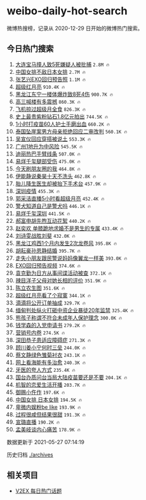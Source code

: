 # weibo-daily-hot-search

微博热搜榜，记录从 2020-12-29 日开始的微博热门搜索。

## 今日热门搜索

<!-- BEGIN -->

1. [大连宝马撞人致5死嫌疑人被批捕](https://s.weibo.com/weibo?q=%23%E5%A4%A7%E8%BF%9E%E5%AE%9D%E9%A9%AC%E6%92%9E%E4%BA%BA%E8%87%B45%E6%AD%BB%E5%AB%8C%E7%96%91%E4%BA%BA%E8%A2%AB%E6%89%B9%E6%8D%95%23&Refer=top) `2.8M 🔥`
1. [中国女排不敌日本女排](https://s.weibo.com/weibo?q=%E4%B8%AD%E5%9B%BD%E5%A5%B3%E6%8E%92%E4%B8%8D%E6%95%8C%E6%97%A5%E6%9C%AC%E5%A5%B3%E6%8E%92&Refer=top) `2.7M 🔥`
1. [张艺兴EXO回归预告照](https://s.weibo.com/weibo?q=%23%E5%BC%A0%E8%89%BA%E5%85%B4EXO%E5%9B%9E%E5%BD%92%E9%A2%84%E5%91%8A%E7%85%A7%23&Refer=top) `1.1M 🔥`
1. [超级红月亮](https://s.weibo.com/weibo?q=%23%E8%B6%85%E7%BA%A7%E7%BA%A2%E6%9C%88%E4%BA%AE%23&Refer=top) `910.4K 🔥`
1. [黑龙江东宁一楼体爆炸致8死4伤](https://s.weibo.com/weibo?q=%23%E9%BB%91%E9%BE%99%E6%B1%9F%E4%B8%9C%E5%AE%81%E4%B8%80%E6%A5%BC%E4%BD%93%E7%88%86%E7%82%B8%E8%87%B48%E6%AD%BB4%E4%BC%A4%23&Refer=top) `900.7K 🔥`
1. [高三喊楼有多震撼](https://s.weibo.com/weibo?q=%23%E9%AB%98%E4%B8%89%E5%96%8A%E6%A5%BC%E6%9C%89%E5%A4%9A%E9%9C%87%E6%92%BC%23&Refer=top) `860.3K 🔥`
1. [飞机掠过超级月全食](https://s.weibo.com/weibo?q=%23%E9%A3%9E%E6%9C%BA%E6%8E%A0%E8%BF%87%E8%B6%85%E7%BA%A7%E6%9C%88%E5%85%A8%E9%A3%9F%23&Refer=top) `826.3K 🔥`
1. [史上最贵紫粉钻石1.8亿元拍出](https://s.weibo.com/weibo?q=%23%E5%8F%B2%E4%B8%8A%E6%9C%80%E8%B4%B5%E7%B4%AB%E7%B2%89%E9%92%BB%E7%9F%B31.8%E4%BA%BF%E5%85%83%E6%8B%8D%E5%87%BA%23&Refer=top) `744.5K 🔥`
1. [1小时打疫苗60人护士手磨出血](https://s.weibo.com/weibo?q=%231%E5%B0%8F%E6%97%B6%E6%89%93%E7%96%AB%E8%8B%9760%E4%BA%BA%E6%8A%A4%E5%A3%AB%E6%89%8B%E7%A3%A8%E5%87%BA%E8%A1%80%23&Refer=top) `660.2K 🔥`
1. [泰国坠崖案男方母亲拒绝回应二审改判](https://s.weibo.com/weibo?q=%23%E6%B3%B0%E5%9B%BD%E5%9D%A0%E5%B4%96%E6%A1%88%E7%94%B7%E6%96%B9%E6%AF%8D%E4%BA%B2%E6%8B%92%E7%BB%9D%E5%9B%9E%E5%BA%94%E4%BA%8C%E5%AE%A1%E6%94%B9%E5%88%A4%23&Refer=top) `560.1K 🔥`
1. [吴宣仪回应穿搭被说土](https://s.weibo.com/weibo?q=%23%E5%90%B4%E5%AE%A3%E4%BB%AA%E5%9B%9E%E5%BA%94%E7%A9%BF%E6%90%AD%E8%A2%AB%E8%AF%B4%E5%9C%9F%23&Refer=top) `553.3K 🔥`
1. [广州1地升为中风险](https://s.weibo.com/weibo?q=%23%E5%B9%BF%E5%B7%9E1%E5%9C%B0%E5%8D%87%E4%B8%BA%E4%B8%AD%E9%A3%8E%E9%99%A9%23&Refer=top) `545.5K 🔥`
1. [迪丽热巴手臂线条](https://s.weibo.com/weibo?q=%23%E8%BF%AA%E4%B8%BD%E7%83%AD%E5%B7%B4%E6%89%8B%E8%87%82%E7%BA%BF%E6%9D%A1%23&Refer=top) `507.0K 🔥`
1. [易烊千玺腿部受伤](https://s.weibo.com/weibo?q=%23%E6%98%93%E7%83%8A%E5%8D%83%E7%8E%BA%E8%85%BF%E9%83%A8%E5%8F%97%E4%BC%A4%23&Refer=top) `475.0K 🔥`
1. [今天刷朋友圈的我](https://s.weibo.com/weibo?q=%23%E4%BB%8A%E5%A4%A9%E5%88%B7%E6%9C%8B%E5%8F%8B%E5%9C%88%E7%9A%84%E6%88%91%23&Refer=top) `464.8K 🔥`
1. [伊能静说秦昊十天不洗头](https://s.weibo.com/weibo?q=%23%E4%BC%8A%E8%83%BD%E9%9D%99%E8%AF%B4%E7%A7%A6%E6%98%8A%E5%8D%81%E5%A4%A9%E4%B8%8D%E6%B4%97%E5%A4%B4%23&Refer=top) `462.8K 🔥`
1. [胎儿降生医生却被抬下手术台](https://s.weibo.com/weibo?q=%23%E8%83%8E%E5%84%BF%E9%99%8D%E7%94%9F%E5%8C%BB%E7%94%9F%E5%8D%B4%E8%A2%AB%E6%8A%AC%E4%B8%8B%E6%89%8B%E6%9C%AF%E5%8F%B0%23&Refer=top) `457.9K 🔥`
1. [深圳疫情](https://s.weibo.com/weibo?q=%23%E6%B7%B1%E5%9C%B3%E7%96%AB%E6%83%85%23&Refer=top) `455.3K 🔥`
1. [郭采洁直播5小时看超级月亮](https://s.weibo.com/weibo?q=%23%E9%83%AD%E9%87%87%E6%B4%81%E7%9B%B4%E6%92%AD5%E5%B0%8F%E6%97%B6%E7%9C%8B%E8%B6%85%E7%BA%A7%E6%9C%88%E4%BA%AE%23&Refer=top) `452.4K 🔥`
1. [警犬知道自己是警犬吗](https://s.weibo.com/weibo?q=%23%E8%AD%A6%E7%8A%AC%E7%9F%A5%E9%81%93%E8%87%AA%E5%B7%B1%E6%98%AF%E8%AD%A6%E7%8A%AC%E5%90%97%23&Refer=top) `446.1K 🔥`
1. [易烊千玺深圳](https://s.weibo.com/weibo?q=%23%E6%98%93%E7%83%8A%E5%8D%83%E7%8E%BA%E6%B7%B1%E5%9C%B3%23&Refer=top) `441.5K 🔥`
1. [郝富申胡先煦互动花絮](https://s.weibo.com/weibo?q=%23%E9%83%9D%E5%AF%8C%E7%94%B3%E8%83%A1%E5%85%88%E7%85%A6%E4%BA%92%E5%8A%A8%E8%8A%B1%E7%B5%AE%23&Refer=top) `440.2K 🔥`
1. [赵奕欢 单膝跪地求婚不是男生的专属](https://s.weibo.com/weibo?q=%23%E8%B5%B5%E5%A5%95%E6%AC%A2%20%E5%8D%95%E8%86%9D%E8%B7%AA%E5%9C%B0%E6%B1%82%E5%A9%9A%E4%B8%8D%E6%98%AF%E7%94%B7%E7%94%9F%E7%9A%84%E4%B8%93%E5%B1%9E%23&Refer=top) `433.4K 🔥`
1. [刘诗雯战胜刘斐](https://s.weibo.com/weibo?q=%23%E5%88%98%E8%AF%97%E9%9B%AF%E6%88%98%E8%83%9C%E5%88%98%E6%96%90%23&Refer=top) `432.0K 🔥`
1. [黑龙江鸡西1个月内发生2次龙卷风](https://s.weibo.com/weibo?q=%23%E9%BB%91%E9%BE%99%E6%B1%9F%E9%B8%A1%E8%A5%BF1%E4%B8%AA%E6%9C%88%E5%86%85%E5%8F%91%E7%94%9F2%E6%AC%A1%E9%BE%99%E5%8D%B7%E9%A3%8E%23&Refer=top) `395.8K 🔥`
1. [胡耘豪孙恩静结婚](https://s.weibo.com/weibo?q=%23%E8%83%A1%E8%80%98%E8%B1%AA%E5%AD%99%E6%81%A9%E9%9D%99%E7%BB%93%E5%A9%9A%23&Refer=top) `395.7K 🔥`
1. [走失小朋友跟民警说妈妈像翼龙一样美](https://s.weibo.com/weibo?q=%23%E8%B5%B0%E5%A4%B1%E5%B0%8F%E6%9C%8B%E5%8F%8B%E8%B7%9F%E6%B0%91%E8%AD%A6%E8%AF%B4%E5%A6%88%E5%A6%88%E5%83%8F%E7%BF%BC%E9%BE%99%E4%B8%80%E6%A0%B7%E7%BE%8E%23&Refer=top) `393.0K 🔥`
1. [EXO回归预告视频](https://s.weibo.com/weibo?q=%23EXO%E5%9B%9E%E5%BD%92%E9%A2%84%E5%91%8A%E8%A7%86%E9%A2%91%23&Refer=top) `374.6K 🔥`
1. [袁克勤为日方从事间谍活动被查](https://s.weibo.com/weibo?q=%23%E8%A2%81%E5%85%8B%E5%8B%A4%E4%B8%BA%E6%97%A5%E6%96%B9%E4%BB%8E%E4%BA%8B%E9%97%B4%E8%B0%8D%E6%B4%BB%E5%8A%A8%E8%A2%AB%E6%9F%A5%23&Refer=top) `372.1K 🔥`
1. [辣目洋子父母对她长相的评价](https://s.weibo.com/weibo?q=%23%E8%BE%A3%E7%9B%AE%E6%B4%8B%E5%AD%90%E7%88%B6%E6%AF%8D%E5%AF%B9%E5%A5%B9%E9%95%BF%E7%9B%B8%E7%9A%84%E8%AF%84%E4%BB%B7%23&Refer=top) `351.9K 🔥`
1. [陈立农生图](https://s.weibo.com/weibo?q=%23%E9%99%88%E7%AB%8B%E5%86%9C%E7%94%9F%E5%9B%BE%23&Refer=top) `351.6K 🔥`
1. [超级红月亮看了个寂寞](https://s.weibo.com/weibo?q=%23%E8%B6%85%E7%BA%A7%E7%BA%A2%E6%9C%88%E4%BA%AE%E7%9C%8B%E4%BA%86%E4%B8%AA%E5%AF%82%E5%AF%9E%23&Refer=top) `344.1K 🔥`
1. [滴滴将公开订单抽成](https://s.weibo.com/weibo?q=%23%E6%BB%B4%E6%BB%B4%E5%B0%86%E5%85%AC%E5%BC%80%E8%AE%A2%E5%8D%95%E6%8A%BD%E6%88%90%23&Refer=top) `329.7K 🔥`
1. [缅甸判处纵火打砸中资企业暴徒20年监禁](https://s.weibo.com/weibo?q=%23%E7%BC%85%E7%94%B8%E5%88%A4%E5%A4%84%E7%BA%B5%E7%81%AB%E6%89%93%E7%A0%B8%E4%B8%AD%E8%B5%84%E4%BC%81%E4%B8%9A%E6%9A%B4%E5%BE%9220%E5%B9%B4%E7%9B%91%E7%A6%81%23&Refer=top) `325.4K 🔥`
1. [熊孩子称谓不符合未成年人保护理念](https://s.weibo.com/weibo?q=%23%E7%86%8A%E5%AD%A9%E5%AD%90%E7%A7%B0%E8%B0%93%E4%B8%8D%E7%AC%A6%E5%90%88%E6%9C%AA%E6%88%90%E5%B9%B4%E4%BA%BA%E4%BF%9D%E6%8A%A4%E7%90%86%E5%BF%B5%23&Refer=top) `300.0K 🔥`
1. [钱学森的入党申请书](https://s.weibo.com/weibo?q=%23%E9%92%B1%E5%AD%A6%E6%A3%AE%E7%9A%84%E5%85%A5%E5%85%9A%E7%94%B3%E8%AF%B7%E4%B9%A6%23&Refer=top) `279.2K 🔥`
1. [营销号内卷](https://s.weibo.com/weibo?q=%23%E8%90%A5%E9%94%80%E5%8F%B7%E5%86%85%E5%8D%B7%23&Refer=top) `274.5K 🔥`
1. [深田恭子患适应障碍症](https://s.weibo.com/weibo?q=%23%E6%B7%B1%E7%94%B0%E6%81%AD%E5%AD%90%E6%82%A3%E9%80%82%E5%BA%94%E9%9A%9C%E7%A2%8D%E7%97%87%23&Refer=top) `271.3K 🔥`
1. [顾川姜小宁何时三垒](https://s.weibo.com/weibo?q=%23%E9%A1%BE%E5%B7%9D%E5%A7%9C%E5%B0%8F%E5%AE%81%E4%BD%95%E6%97%B6%E4%B8%89%E5%9E%92%23&Refer=top) `244.0K 🔥`
1. [蔡文静绿色雏菊衬衣](https://s.weibo.com/weibo?q=%23%E8%94%A1%E6%96%87%E9%9D%99%E7%BB%BF%E8%89%B2%E9%9B%8F%E8%8F%8A%E8%A1%AC%E8%A1%A3%23&Refer=top) `243.1K 🔥`
1. [网上看海能有多治愈](https://s.weibo.com/weibo?q=%23%E7%BD%91%E4%B8%8A%E7%9C%8B%E6%B5%B7%E8%83%BD%E6%9C%89%E5%A4%9A%E6%B2%BB%E6%84%88%23&Refer=top) `240.3K 🔥`
1. [牙医的夸人方式](https://s.weibo.com/weibo?q=%23%E7%89%99%E5%8C%BB%E7%9A%84%E5%A4%B8%E4%BA%BA%E6%96%B9%E5%BC%8F%23&Refer=top) `235.4K 🔥`
1. [国台办质问台当局大陆疫苗要还是不要](https://s.weibo.com/weibo?q=%23%E5%9B%BD%E5%8F%B0%E5%8A%9E%E8%B4%A8%E9%97%AE%E5%8F%B0%E5%BD%93%E5%B1%80%E5%A4%A7%E9%99%86%E7%96%AB%E8%8B%97%E8%A6%81%E8%BF%98%E6%98%AF%E4%B8%8D%E8%A6%81%23&Refer=top) `204.1K 🔥`
1. [机智的恋爱生活开播](https://s.weibo.com/weibo?q=%23%E6%9C%BA%E6%99%BA%E7%9A%84%E6%81%8B%E7%88%B1%E7%94%9F%E6%B4%BB%E5%BC%80%E6%92%AD%23&Refer=top) `203.7K 🔥`
1. [御赐小仵作](https://s.weibo.com/weibo?q=%E5%BE%A1%E8%B5%90%E5%B0%8F%E4%BB%B5%E4%BD%9C&Refer=top) `197.6K 🔥`
1. [中国女排 日本女排](https://s.weibo.com/weibo?q=%E4%B8%AD%E5%9B%BD%E5%A5%B3%E6%8E%92%20%E6%97%A5%E6%9C%AC%E5%A5%B3%E6%8E%92&Refer=top) `194.5K 🔥`
1. [卑微内娱粉be like](https://s.weibo.com/weibo?q=%E5%8D%91%E5%BE%AE%E5%86%85%E5%A8%B1%E7%B2%89be%20like&Refer=top) `193.9K 🔥`
1. [过程很咸但结果很甜](https://s.weibo.com/weibo?q=%23%E8%BF%87%E7%A8%8B%E5%BE%88%E5%92%B8%E4%BD%86%E7%BB%93%E6%9E%9C%E5%BE%88%E7%94%9C%23&Refer=top) `191.3K 🔥`
1. [宣璐直播](https://s.weibo.com/weibo?q=%23%E5%AE%A3%E7%92%90%E7%9B%B4%E6%92%AD%23&Refer=top) `190.2K 🔥`
1. [孟美岐谈内心痛苦](https://s.weibo.com/weibo?q=%23%E5%AD%9F%E7%BE%8E%E5%B2%90%E8%B0%88%E5%86%85%E5%BF%83%E7%97%9B%E8%8B%A6%23&Refer=top) `178.9K 🔥`

数据更新于 2021-05-27 07:14:19

<!-- END -->

历史归档 [./archives](./archives)

## 相关项目

- [V2EX 每日热门话题](https://github.com/boojack/v2ex-daily-hot-topic)
